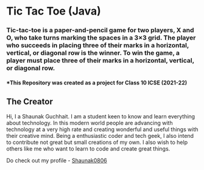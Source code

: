 # Tic Tac Toe (Java)
### Tic-tac-toe is a paper-and-pencil game for two players, X and O, who take turns marking the spaces in a 3×3 grid. The player who succeeds in placing three of their marks in a horizontal, vertical, or diagonal row is the winner. To win the game, a player must place three of their marks in a horizontal, vertical, or diagonal row.

#### *This Repository was created as a project for Class 10 ICSE (2021-22)


## The Creator
Hi, I a Shaunak Guchhait. I am a student keen to know and learn everything about technology. In this modern world people are advancing with technology at a very high rate and creating wonderful and useful things with their creative mind. Being a enthusiastic coder and tech geek, I also intend to contribute not great but small creations of my own. I also wish to help others like me who want to learn to code and create great things.
 <br>

Do check out my profile - [Shaunak0806](https://github.com/Shaunak0806)


